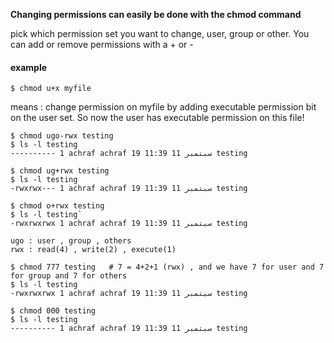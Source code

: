 **Changing permissions can easily be done with the chmod command**

pick which permission set you want to change, user, group or other.
You can add or remove permissions with a + or -
#### example 
```
$ chmod u+x myfile
```
means : change permission on myfile by adding executable permission bit on the user set. So now the user has executable permission on this file!

```
$ chmod ugo-rwx testing
$ ls -l testing
---------- 1 achraf achraf 19 سبتمبر 11 11:39 testing

$ chmod ug+rwx testing
$ ls -l testing
-rwxrwx--- 1 achraf achraf 19 سبتمبر 11 11:39 testing

$ chmod o+rwx testing
$ ls -l testing`
-rwxrwxrwx 1 achraf achraf 19 سبتمبر 11 11:39 testing
``` 

```
ugo : user , group , others
rwx : read(4) , write(2) , execute(1)

$ chmod 777 testing   # 7 = 4+2+1 (rwx) , and we have 7 for user and 7 for group and 7 for others
$ ls -l testing
-rwxrwxrwx 1 achraf achraf 19 سبتمبر 11 11:39 testing

$ chmod 000 testing
$ ls -l testing
---------- 1 achraf achraf 19 سبتمبر 11 11:39 testing
``` 


